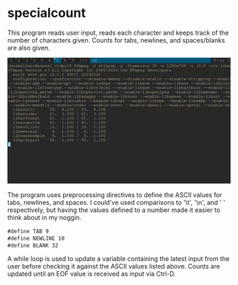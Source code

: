 # specialcount

This program reads user input, reads each character and keeps track of the number of characters given. Counts for tabs, newlines, and spaces/blanks are also given. 

![Demo of specialcount](https://github.com/mCaballero1224/the_c_programming_language/blob/main/assets/video/specialcounter_demo.gif)

The program uses preprocessing directives to define the ASCII values for tabs, newlines, and spaces. I could've used comparisons to '\t', '\n', and ' ' respectively, but having the values defined to a number made it easier to think about in my noggin.

```
#define TAB 9
#define NEWLINE 10
#define BLANK 32

```

A while loop is used to update a variable containing the latest input from the user before checking it against the ASCII values listed above. Counts are updated until an EOF value is received as input via Ctrl-D. 
